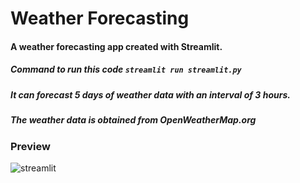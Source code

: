 # Weather Forecasting

#### A weather forecasting app created with Streamlit.

##### Command to run this code `streamlit run streamlit.py`

##### It can forecast 5 days of weather data with an interval of 3 hours.

##### The weather data is obtained from OpenWeatherMap.org

### Preview

![streamlit](https://github.com/AntonyJudeShaman/weather-app/assets/105967620/14371df0-e707-472c-a1e0-36f450e38964)
